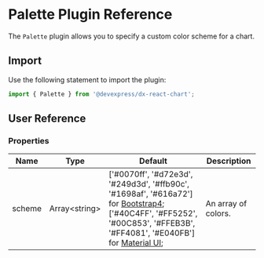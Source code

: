 # Palette Plugin Reference

The `Palette` plugin allows you to specify a custom color scheme for a chart.

## Import

Use the following statement to import the plugin:

```js
import { Palette } from '@devexpress/dx-react-chart';
```

## User Reference

### Properties

Name | Type | Default | Description
-----|------|---------|------------
scheme | Array&lt;string&gt; | ['#0070ff', '#d72e3d', '#249d3d', '#ffb90c', '#1698af', '#616a72'] for [Bootstrap4](https://www.npmjs.com/package/@devexpress/dx-react-chart-bootstrap4); ['#40C4FF', '#FF5252', '#00C853', '#FFEB3B', '#FF4081', '#E040FB'] for [Material UI](https://www.npmjs.com/package/@devexpress/dx-react-chart-material-ui); | An array of colors.
